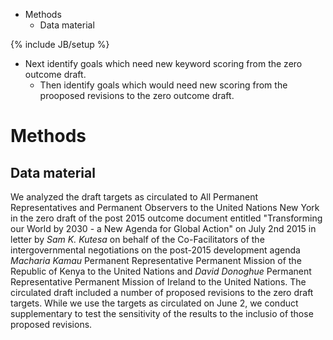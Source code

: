 -   Methods
    -   Data material

{% include JB/setup %}

-   Next identify goals which need new keyword scoring from the zero
    outcome draft.
    -   Then identify goals which would need new scoring from the
        prooposed revisions to the zero outcome draft.

Methods
=======

Data material
-------------

We analyzed the draft targets as circulated to All Permanent
Representatives and Permanent Observers to the United Nations New York
in the zero draft of the post 2015 outcome document entitled
"Transforming our World by 2030 - a New Agenda for Global Action" on
July 2nd 2015 in letter by *Sam K. Kutesa* on behalf of the
Co-Facilitators of the intergovernmental negotiations on the post-2015
development agenda *Macharia Kamau* Permanent Representative Permanent
Mission of the Republic of Kenya to the United Nations and *David
Donoghue* Permanent Representative Permanent Mission of Ireland to the
United Nations. The circulated draft included a number of proposed
revisions to the zero draft targets. While we use the targets as
circulated on June 2, we conduct supplementary to test the sensitivity
of the results to the inclusio of those proposed revisions.
